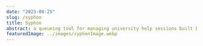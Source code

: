 ```yaml
---
date: "2023-08-25"
slug: /syphon
title: Syphon
abstract: a queueing tool for managing university help sessions built by help session tutors.
featuredImage: ../images/syphonImage.webp
---
```


